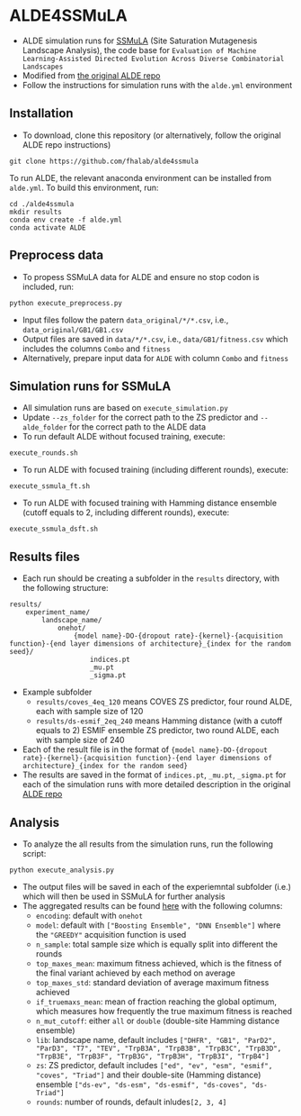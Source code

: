 # ALDE4SSMuLA
* ALDE simulation runs for [SSMuLA](https://github.com/fhalab/SSMuLA) (Site Saturation Mutagenesis Landscape Analysis), the code base for `Evaluation of Machine Learning-Assisted Directed Evolution Across Diverse Combinatorial Landscapes`
* Modified from [the original ALDE repo](https://github.com/jsunn-y/ALDE)
* Follow the instructions for simulation runs with the `alde.yml` environment

## Installation
* To download, clone this repository (or alternatively, follow the original ALDE repo instructions)
```
git clone https://github.com/fhalab/alde4ssmula
```
To run ALDE, the relevant anaconda environment can be installed from `alde.yml`. To build this environment, run:
```
cd ./alde4ssmula
mkdir results
conda env create -f alde.yml
conda activate ALDE
```

## Preprocess data
* To propess SSMuLA data for ALDE and ensure no stop codon is included, run:
```
python execute_preprocess.py
```
* Input files follow the patern `data_original/*/*.csv`, i.e., `data_original/GB1/GB1.csv`
* Output files are saved in `data/*/*.csv`, i.e., `data/GB1/fitness.csv` which includes the columns `Combo` and `fitness`
* Alternatively, prepare input data for `ALDE` with column `Combo` and `fitness`

## Simulation runs for SSMuLA
* All simulation runs are based on `execute_simulation.py`
* Update `--zs_folder` for the correct path to the ZS predictor and `--alde_folder` for the correct path to the ALDE data
* To run default ALDE without focused training, execute:
```
execute_rounds.sh
```
* To run ALDE with focused training (including different rounds), execute:
```
execute_ssmula_ft.sh
```
* To run ALDE with focused training with Hamming distance ensemble (cutoff equals to 2, including different rounds), execute:
```
execute_ssmula_dsft.sh
```

## Results files
* Each run should be creating a subfolder in the `results` directory, with the following structure:
```
results/
    experiment_name/
        landscape_name/
            onehot/
                {model name}-DO-{dropout rate}-{kernel}-{acquisition function}-{end layer dimensions of architecture}_{index for the random seed}/
                    indices.pt
                    _mu.pt
                    _sigma.pt
```
* Example subfolder
    * `results/coves_4eq_120` means COVES ZS predictor, four round ALDE, each with sample size of 120
    * `results/ds-esmif_2eq_240` means Hamming distance (with a cutoff equals to 2) ESMIF ensemble ZS predictor, two round ALDE, each with sample size of 240
* Each of the result file is in the format of `{model name}-DO-{dropout rate}-{kernel}-{acquisition function}-{end layer dimensions of architecture}_{index for the random seed}`
* The results are saved in the format of `indices.pt`, `_mu.pt`, `_sigma.pt` for each of the simulation runs with more detailed description in the original [ALDE repo](https://github.com/jsunn-y/ALDE)

## Analysis
* To analyze the all results from the simulation runs, run the following script:
```
python execute_analysis.py
```
* The output files will be saved in each of the experiemntal subfolder (i.e.) which will then be used in SSMuLA for further analysis
* The aggregated results can be found [here](10.5281/zenodo.13910506) with the following columns:
    * `encoding`: default with `onehot`
    * `model`: default with `["Boosting Ensemble", "DNN Ensemble"]` where the `"GREEDY"` acquisition function is used 
    * `n_sample`: total sample size which is equally split into different the rounds
    * `top_maxes_mean`: maximum fitness achieved, which is the fitness of the final variant achieved by each method on average
    * `top_maxes_std`: standard deviation of average maximum fitness achieved
    * `if_truemaxs_mean`: mean of fraction reaching the global optimum, which measures how frequently the true maximum fitness is reached
    * `n_mut_cutoff`: either `all` or `double` (double-site Hamming distance ensemble)
    * `lib`: landscape name, default includes `["DHFR", "GB1", "ParD2", "ParD3", "T7", "TEV", "TrpB3A", "TrpB3B", "TrpB3C", "TrpB3D", "TrpB3E", "TrpB3F", "TrpB3G", "TrpB3H", "TrpB3I", "TrpB4"]`
    * `zs`: ZS predictor, default includes `["ed", "ev", "esm", "esmif", "coves", "Triad"]` and their double-site (Hamming distance) ensemble `["ds-ev", "ds-esm", "ds-esmif", "ds-coves", "ds-Triad"]`
    * `rounds`: number of rounds, default inludes`[2, 3, 4]`